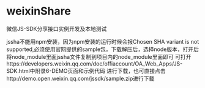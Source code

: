 # weixinShare
微信JS-SDK分享接口实例开发及本地测试

jssha不能用npm安装，因为npm安装的运行时候会报Chosen SHA variant is not supported,必须使用官网提供的sample包，下载解压后，选择node版本，打开后将node_module里面jssha文件复制到项目内的node_module里面即可 可打开https://developers.weixin.qq.com/doc/offiaccount/OA_Web_Apps/JS-SDK.html中附录6-DEMO页面和示例代码 进行下载，也可直接点击http://demo.open.weixin.qq.com/jssdk/sample.zip进行下载
